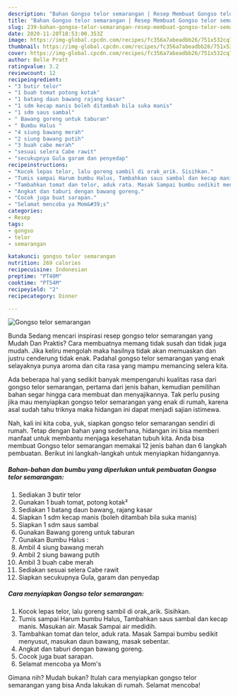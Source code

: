 ```yaml
---
description: "Bahan Gongso telor semarangan | Resep Membuat Gongso telor semarangan Yang Mudah Dan Praktis"
title: "Bahan Gongso telor semarangan | Resep Membuat Gongso telor semarangan Yang Mudah Dan Praktis"
slug: 239-bahan-gongso-telor-semarangan-resep-membuat-gongso-telor-semarangan-yang-mudah-dan-praktis
date: 2020-11-20T18:53:00.353Z
image: https://img-global.cpcdn.com/recipes/fc356a7abeadbb26/751x532cq70/gongso-telor-semarangan-foto-resep-utama.jpg
thumbnail: https://img-global.cpcdn.com/recipes/fc356a7abeadbb26/751x532cq70/gongso-telor-semarangan-foto-resep-utama.jpg
cover: https://img-global.cpcdn.com/recipes/fc356a7abeadbb26/751x532cq70/gongso-telor-semarangan-foto-resep-utama.jpg
author: Belle Pratt
ratingvalue: 3.2
reviewcount: 12
recipeingredient:
- "3 butir telor"
- "1 buah tomat potong kotak"
- "1 batang daun bawang rajang kasar"
- "1 sdm kecap manis boleh ditambah bila suka manis"
- "1 sdm saus sambal"
- " Bawang goreng untuk taburan"
- " Bumbu Halus "
- "4 siung bawang merah"
- "2 siung bawang putih"
- "3 buah cabe merah"
- "sesuai selera Cabe rawit"
- "secukupnya Gula garam dan penyedap"
recipeinstructions:
- "Kocok lepas telor, lalu goreng sambil di orak_arik. Sisihkan."
- "Tumis sampai Harum bumbu Halus, Tambahkan saus sambal dan kecap manis. Masukan air. Masak Sampai air medidih."
- "Tambahkan tomat dan telor, aduk rata. Masak Sampai bumbu sedikit menyusut, masukan daun bawang, masak sebentar."
- "Angkat dan taburi dengan bawang goreng."
- "Cocok juga buat sarapan."
- "Selamat mencoba ya Mom&#39;s"
categories:
- Resep
tags:
- gongso
- telor
- semarangan

katakunci: gongso telor semarangan 
nutrition: 269 calories
recipecuisine: Indonesian
preptime: "PT40M"
cooktime: "PT54M"
recipeyield: "2"
recipecategory: Dinner

---
```



![Gongso telor semarangan](https://img-global.cpcdn.com/recipes/fc356a7abeadbb26/751x532cq70/gongso-telor-semarangan-foto-resep-utama.jpg)

Bunda Sedang mencari inspirasi resep gongso telor semarangan yang Mudah Dan Praktis? Cara membuatnya memang tidak susah dan tidak juga mudah. Jika keliru mengolah maka hasilnya tidak akan memuaskan dan justru cenderung tidak enak. Padahal gongso telor semarangan yang enak selayaknya punya aroma dan cita rasa yang mampu memancing selera kita.



Ada beberapa hal yang sedikit banyak mempengaruhi kualitas rasa dari gongso telor semarangan, pertama dari jenis bahan, kemudian pemilihan bahan segar hingga cara membuat dan menyajikannya. Tak perlu pusing jika mau menyiapkan gongso telor semarangan yang enak di rumah, karena asal sudah tahu triknya maka hidangan ini dapat menjadi sajian istimewa.


Nah, kali ini kita coba, yuk, siapkan gongso telor semarangan sendiri di rumah. Tetap dengan bahan yang sederhana, hidangan ini bisa memberi manfaat untuk membantu menjaga kesehatan tubuh kita. Anda bisa membuat Gongso telor semarangan memakai 12 jenis bahan dan 6 langkah pembuatan. Berikut ini langkah-langkah untuk menyiapkan hidangannya.

<!--inarticleads1-->

##### Bahan-bahan dan bumbu yang diperlukan untuk pembuatan Gongso telor semarangan:

1. Sediakan 3 butir telor
1. Gunakan 1 buah tomat, potong kotak²
1. Sediakan 1 batang daun bawang, rajang kasar
1. Siapkan 1 sdm kecap manis (boleh ditambah bila suka manis)
1. Siapkan 1 sdm saus sambal
1. Gunakan  Bawang goreng untuk taburan
1. Gunakan  Bumbu Halus :
1. Ambil 4 siung bawang merah
1. Ambil 2 siung bawang putih
1. Ambil 3 buah cabe merah
1. Sediakan sesuai selera Cabe rawit
1. Siapkan secukupnya Gula, garam dan penyedap




<!--inarticleads2-->

##### Cara menyiapkan Gongso telor semarangan:

1. Kocok lepas telor, lalu goreng sambil di orak_arik. Sisihkan.
1. Tumis sampai Harum bumbu Halus, Tambahkan saus sambal dan kecap manis. Masukan air. Masak Sampai air medidih.
1. Tambahkan tomat dan telor, aduk rata. Masak Sampai bumbu sedikit menyusut, masukan daun bawang, masak sebentar.
1. Angkat dan taburi dengan bawang goreng.
1. Cocok juga buat sarapan.
1. Selamat mencoba ya Mom&#39;s




Gimana nih? Mudah bukan? Itulah cara menyiapkan gongso telor semarangan yang bisa Anda lakukan di rumah. Selamat mencoba!

